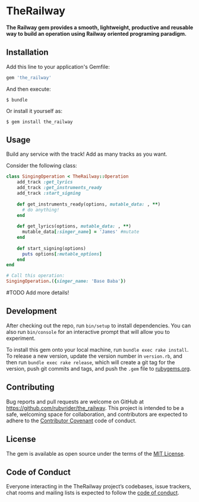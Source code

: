 # TheRailway
**The Railway gem provides a smooth, lightweight, productive and reusable way to build an operation using Railway oriented programing paradigm.**


## Installation

Add this line to your application's Gemfile:

```ruby
gem 'the_railway'
```

And then execute:

    $ bundle

Or install it yourself as:

    $ gem install the_railway

## Usage
Build any service with the track! Add as many tracks as you want.


Consider the following class:
```ruby
class SingingOperation < TheRailway::Operation
    add_track :get_lyrics
    add_track :get_instruments_ready
    add_track :start_signing
    
    def get_instruments_ready(options, mutable_data: , **)
      # do anything!
    end
    
    def get_lyrics(options, mutable_data: , **)
      mutable_data[:singer_name] = 'James' #mutate
    end
    
    def start_signing(options)
      puts options[:mutable_options]
    end
end

# Call this operation:
SingingOperation.({singer_name: 'Base Baba'})
```

\#TODO Add more details!

## Development

After checking out the repo, run `bin/setup` to install dependencies. You can also run `bin/console` for an interactive prompt that will allow you to experiment.

To install this gem onto your local machine, run `bundle exec rake install`. To release a new version, update the version number in `version.rb`, and then run `bundle exec rake release`, which will create a git tag for the version, push git commits and tags, and push the `.gem` file to [rubygems.org](https://rubygems.org).

## Contributing

Bug reports and pull requests are welcome on GitHub at https://github.com/rubyrider/the_railway. This project is intended to be a safe, welcoming space for collaboration, and contributors are expected to adhere to the [Contributor Covenant](http://contributor-covenant.org) code of conduct.

## License

The gem is available as open source under the terms of the [MIT License](https://opensource.org/licenses/MIT).

## Code of Conduct

Everyone interacting in the TheRailway project’s codebases, issue trackers, chat rooms and mailing lists is expected to follow the [code of conduct](https://github.com/[USERNAME]/the_railway/blob/master/CODE_OF_CONDUCT.md).
